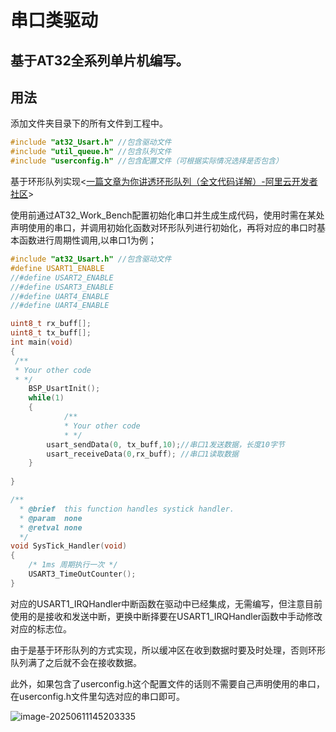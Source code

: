 # 串口类驱动
基于AT32全系列单片机编写。
---------------------

用法
-----

添加文件夹目录下的所有文件到工程中。
```c
#include "at32_Usart.h" //包含驱动文件
#include "util_queue.h" //包含队列文件
#include "userconfig.h" //包含配置文件（可根据实际情况选择是否包含）
```

基于环形队列实现<[一篇文章为你讲透环形队列（全文代码详解）-阿里云开发者社区](https://developer.aliyun.com/article/1099944)>

使用前通过AT32_Work_Bench配置初始化串口并生成生成代码，使用时需在某处声明使用的串口，并调用初始化函数对环形队列进行初始化，再将对应的串口时基本函数进行周期性调用,以串口1为例；

```c
#include "at32_Usart.h" //包含驱动文件
#define USART1_ENABLE
//#define USART2_ENABLE
//#define USART3_ENABLE
//#define UART4_ENABLE
//#define UART4_ENABLE

uint8_t rx_buff[];
uint8_t tx_buff[];
int main(void)
{
 /**
 * Your other code
 * */
    BSP_UsartInit();
    while(1)
    {
            /**
            * Your other code
            * */
        usart_sendData(0, tx_buff,10);//串口1发送数据，长度10字节
        usart_receiveData(0,rx_buff); //串口1读取数据
    }
    
}

/**
  * @brief  this function handles systick handler.
  * @param  none
  * @retval none
  */
void SysTick_Handler(void)
{
    /* 1ms 周期执行一次 */
    USART3_TimeOutCounter();
}


```

对应的USART1_IRQHandler中断函数在驱动中已经集成，无需编写，但注意目前使用的是接收和发送中断，更换中断择要在USART1_IRQHandler函数中手动修改对应的标志位。

由于是基于环形队列的方式实现，所以缓冲区在收到数据时要及时处理，否则环形队列满了之后就不会在接收数据。

此外，如果包含了userconfig.h这个配置文件的话则不需要自己声明使用的串口，在userconfig.h文件里勾选对应的串口即可。


![image-20250611145203335](C:\Users\Administrator\AppData\Roaming\Typora\typora-user-images\image-20250611145203335.png)

